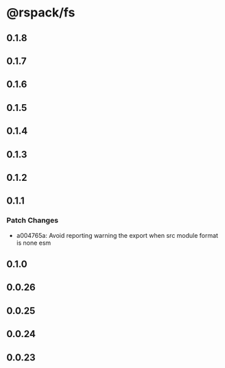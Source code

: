 # @rspack/fs

## 0.1.8

## 0.1.7

## 0.1.6

## 0.1.5

## 0.1.4

## 0.1.3

## 0.1.2

## 0.1.1

### Patch Changes

- a004765a: Avoid reporting warning the export when src module format is none esm

## 0.1.0

## 0.0.26

## 0.0.25

## 0.0.24

## 0.0.23
